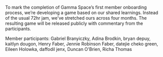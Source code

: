 To mark the completion of Gamma Space’s first member onboarding process, we’re developing a game based on our shared learnings. Instead of the usual 72hr jam, we've stretched ours across four months. The resulting game will be released publicly with commentary from the participants.

Member participants: Gabriel Branyiczky, Adina Brodkin, bryan depuy, kaitlyn dougon, Henry Faber, Jennie Robinson Faber, datejie cheko green, Eileen Holowka, daffodil jenx, Duncan O'Brien, Richa Thomas